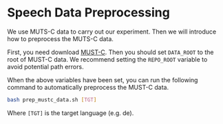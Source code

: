 # Speech Data Preprocessing
We use MUTS-C data to carry out our experiment. Then we will introduce how to preprocess the MUTS-C data.

First, you need download [MUST-C](https://ict.fbk.eu/must-c/). Then you should set `DATA_ROOT` to the root of MUST-C data.
We recommend setting the `REPO_ROOT` variable to avoid potential path errors.

When the above variables have been set, you can run the following command to automatically preprocess the MUST-C data.
```bash
bash prep_mustc_data.sh [TGT]
```
Where `[TGT]` is the target language (e.g. de).